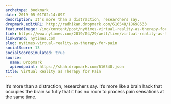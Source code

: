 ```yaml
---
archetype: bookmark
date: 2019-05-01T02:14:09Z
description: It’s more than a distraction, researchers say.
dropmark.editURL: http://radhikan.dropmark.com/616548/18698533
featuredImage: /img/content/post/nytimes-virtual-reality-as-therapy-for-pain.jpg
link: https://www.nytimes.com/2019/04/29/well/live/virtual-reality-as-therapy-for-pain.html
linkBrand: nytimes.com
slug: nytimes-virtual-reality-as-therapy-for-pain
socialScore: 13
socialScoreSimulated: true
source:
  name: Dropmark
  apiendpoint: https://shah.dropmark.com/616548.json
title: Virtual Reality as Therapy for Pain
---
```

It’s more than a distraction, researchers say. It’s more like a brain hack that occupies the brain so fully that it has no room to process pain sensations at the same time.